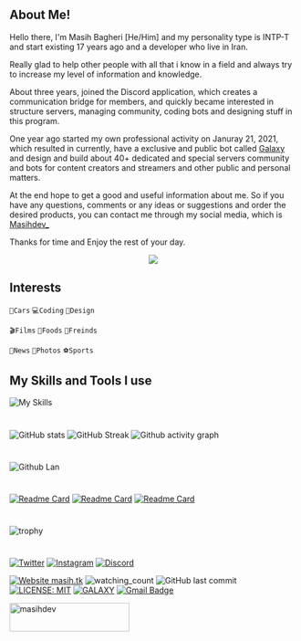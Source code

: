 ## About Me!
Hello there, I'm Masih Bagheri [He/Him] and my personality type is INTP-T and start existing 17 years ago and a developer who live in Iran.

Really glad to help other people with all that i know in a field and always try to increase my level of information and knowledge.

About three years, joined the Discord application, which creates a communication bridge for members, and quickly became interested in structure servers, managing community, coding bots and designing stuff in this program.

One year ago started my own professional activity on Januray 21, 2021, which resulted in currently, have a exclusive and public bot called [Galaxy](https://discord.gg/AU7654nKDC) and design and build about 40+ dedicated and special servers community and bots for content creators and streamers and other public and personal matters.

At the end hope to get a good and useful information about me. So if you have any questions, comments or any ideas or suggestions and order the desired products, you can contact me through my social media, which is [Masihdev_ ](https://zil.ink/masihdev)

Thanks for time and Enjoy the rest of your day.

<p align="center"> <img src="https://readme-typing-svg.demolab.com/?lines=Front-End%20Programmer%20;Discord%20Bot%20Developer;Experienced%20UI%2FUX%20Designer;2%2B%20years%20of%20coding%20experience;Always%20learning%20new%20things&font=Fira%20Code&center=true&width=550&height=55&color=329ced&vCenter=true&pause=1000&size=30" /></a> </p>


## Interests
`🚗Cars` `💻Coding` `🎨Design`

`🎬Films` `🍔Foods` `👥Freinds`

`📢News` `📸Photos` `⚽Sports`

## My Skills and Tools I use
![My Skills](https://skillicons.dev/icons?i=js,ts,html,css,nodejs,jquery,bootstrap,php,vscode,mongodb,postgres,cloudflare,discord,github,git)

#

![GitHub stats](https://github-readme-stats.vercel.app/api?username=Masihdev1&count_private=true&show_icons=true&title_color=57cdf1&text_color=ffffff&icon_color=57cdf1&border_color=0d1117&bg_color=0d1117)
![GitHub Streak](https://streak-stats.demolab.com/?user=masihdev1&background=0d1117&border=0d1117&stroke=57cdf1&ring=57cdf1&fire=57cdf1&currStreakNum=57cdf1&sideNums=57cdf1&currStreakLabel=57cdf1&sideLabels=57cdf1&dates=ffffff)
![Github activity graph](https://github-readme-activity-graph.cyclic.app/graph?username=Masihdev1&theme=react-dark&hide_border=true&area=true)
#
![Github Lan](https://github-readme-stats.vercel.app/api/top-langs?username=masihdev1&count_private=true&show_icons=true&title_color=57cdf1&text_color=ffffff&icon_color=57cdf1&border_color=0d1117&bg_color=0d1117)
#
[![Readme Card](https://github-readme-stats.vercel.app/api/pin/?username=masihdev1&repo=Creating-Discord-Bot&theme=dark&hide_border=true&area=true)](https://github.com/Masihdev1/Creating-Discord-Bot)
[![Readme Card](https://github-readme-stats.vercel.app/api/pin/?username=masihdev1&repo=Advanced-Welcomer-Bot&theme=dark&hide_border=true&area=true)](https://github.com/Masihdev1/Advanced-Welcomer-Bot)
[![Readme Card](https://github-readme-stats.vercel.app/api/pin/?username=masihdev1&repo=Boost-Unboost-Announcer&theme=dark&hide_border=true&area=true)](https://github.com/Masihdev1/Boost-Unboost-Announcer)
#

![trophy](https://github-profile-trophy.vercel.app/?username=masihdev1&theme=tokyonight)
#

[![Twitter](https://img.shields.io/badge/Twitter-1DA1F2?style=for-the-badge&logo=twitter&logoColor=white)](https://twitter.com/masihdev_)
[![Instagram](https://img.shields.io/badge/Instagram-E4405F?style=for-the-badge&logo=instagram&logoColor=white)](https://instagram.com/masihdev_)
[![Discord](https://img.shields.io/badge/Discord-5865F2?style=for-the-badge&logo=discord&logoColor=white)](https://discord.com/channels/@me/901765485341859911)

[![Website masih.tk](https://img.shields.io/website-up-down-green-red/http/shields.io.svg)](https://masihdev.tk)
<img src="https://komarev.com/ghpvc/?username=Masihdev1&color=brightgreen" alt="watching_count" />
![GitHub last commit](https://img.shields.io/github/last-commit/masihdev1/masihdev1)
[![LICENSE: MIT](https://img.shields.io/badge/License-MIT-yellow.svg)](https://opensource.org/licenses/MIT)
[![GALAXY](https://badgen.net/discord/members/AU7654nKDC)](https://discord.gg/AU7654nKDC)
[![Gmail Badge](https://img.shields.io/badge/Gmail-c14438?style=flat-square&logo=Gmail&logoColor=white&link=mailto:masihux@@gmail.com)](mailto:masihux@gmail.com)

<p><a href="https://www.buymeacoffee.com/masihdev"> <img align="left" src="https://cdn.buymeacoffee.com/buttons/v2/default-yellow.png" height="50" width="210" alt="masihdev" /></a></p><br><br>

